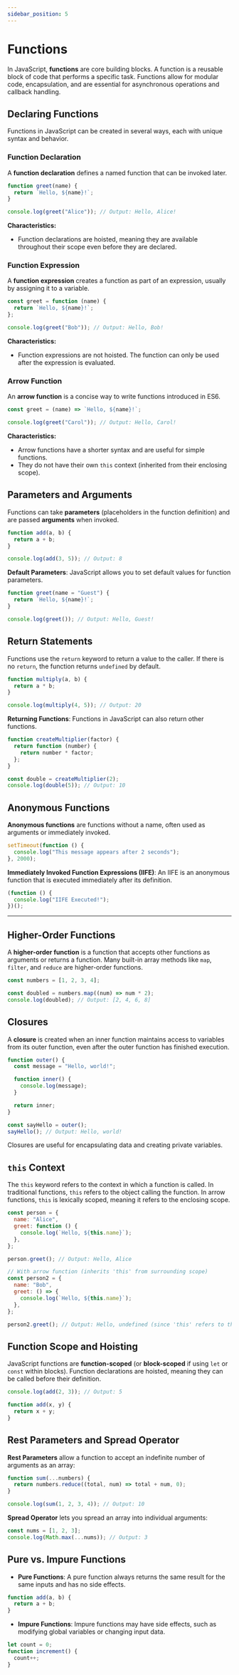 ```yaml
---
sidebar_position: 5
---
```


# Functions

In JavaScript, **functions** are core building blocks. A function is a reusable block of code that performs a specific task. Functions allow for modular code, encapsulation, and are essential for asynchronous operations and callback handling.

## Declaring Functions

Functions in JavaScript can be created in several ways, each with unique syntax and behavior.

### Function Declaration

A **function declaration** defines a named function that can be invoked later.

```javascript
function greet(name) {
  return `Hello, ${name}!`;
}

console.log(greet("Alice")); // Output: Hello, Alice!
```

**Characteristics:**

- Function declarations are hoisted, meaning they are available throughout their scope even before they are declared.

### Function Expression

A **function expression** creates a function as part of an expression, usually by assigning it to a variable.

```javascript
const greet = function (name) {
  return `Hello, ${name}!`;
};

console.log(greet("Bob")); // Output: Hello, Bob!
```

**Characteristics:**

- Function expressions are not hoisted. The function can only be used after the expression is evaluated.

### Arrow Function

An **arrow function** is a concise way to write functions introduced in ES6.

```javascript
const greet = (name) => `Hello, ${name}!`;

console.log(greet("Carol")); // Output: Hello, Carol!
```

**Characteristics:**

- Arrow functions have a shorter syntax and are useful for simple functions.
- They do not have their own `this` context (inherited from their enclosing scope).

## Parameters and Arguments

Functions can take **parameters** (placeholders in the function definition) and are passed **arguments** when invoked.

```javascript
function add(a, b) {
  return a + b;
}

console.log(add(3, 5)); // Output: 8
```

**Default Parameters**: JavaScript allows you to set default values for function parameters.

```javascript
function greet(name = "Guest") {
  return `Hello, ${name}!`;
}

console.log(greet()); // Output: Hello, Guest!
```

## Return Statements

Functions use the `return` keyword to return a value to the caller. If there is no `return`, the function returns `undefined` by default.

```javascript
function multiply(a, b) {
  return a * b;
}

console.log(multiply(4, 5)); // Output: 20
```

**Returning Functions**: Functions in JavaScript can also return other functions.

```javascript
function createMultiplier(factor) {
  return function (number) {
    return number * factor;
  };
}

const double = createMultiplier(2);
console.log(double(5)); // Output: 10
```

## Anonymous Functions

**Anonymous functions** are functions without a name, often used as arguments or immediately invoked.

```javascript
setTimeout(function () {
  console.log("This message appears after 2 seconds");
}, 2000);
```

**Immediately Invoked Function Expressions (IIFE)**: An IIFE is an anonymous function that is executed immediately after its definition.

```javascript
(function () {
  console.log("IIFE Executed!");
})();
```

---

## Higher-Order Functions

A **higher-order function** is a function that accepts other functions as arguments or returns a function. Many built-in array methods like `map`, `filter`, and `reduce` are higher-order functions.

```javascript
const numbers = [1, 2, 3, 4];

const doubled = numbers.map((num) => num * 2);
console.log(doubled); // Output: [2, 4, 6, 8]
```

## Closures

A **closure** is created when an inner function maintains access to variables from its outer function, even after the outer function has finished execution.

```javascript
function outer() {
  const message = "Hello, world!";

  function inner() {
    console.log(message);
  }

  return inner;
}

const sayHello = outer();
sayHello(); // Output: Hello, world!
```

Closures are useful for encapsulating data and creating private variables.

## `this` Context

The `this` keyword refers to the context in which a function is called. In traditional functions, `this` refers to the object calling the function. In arrow functions, `this` is lexically scoped, meaning it refers to the enclosing scope.

```javascript
const person = {
  name: "Alice",
  greet: function () {
    console.log(`Hello, ${this.name}`);
  },
};

person.greet(); // Output: Hello, Alice

// With arrow function (inherits 'this' from surrounding scope)
const person2 = {
  name: "Bob",
  greet: () => {
    console.log(`Hello, ${this.name}`);
  },
};

person2.greet(); // Output: Hello, undefined (since 'this' refers to the global scope)
```

## Function Scope and Hoisting

JavaScript functions are **function-scoped** (or **block-scoped** if using `let` or `const` within blocks). Function declarations are hoisted, meaning they can be called before their definition.

```javascript
console.log(add(2, 3)); // Output: 5

function add(x, y) {
  return x + y;
}
```

## Rest Parameters and Spread Operator

**Rest Parameters** allow a function to accept an indefinite number of arguments as an array:

```javascript
function sum(...numbers) {
  return numbers.reduce((total, num) => total + num, 0);
}

console.log(sum(1, 2, 3, 4)); // Output: 10
```

**Spread Operator** lets you spread an array into individual arguments:

```javascript
const nums = [1, 2, 3];
console.log(Math.max(...nums)); // Output: 3
```

## Pure vs. Impure Functions

- **Pure Functions**: A pure function always returns the same result for the same inputs and has no side effects.

```javascript
function add(a, b) {
  return a + b;
}
```

- **Impure Functions**: Impure functions may have side effects, such as modifying global variables or changing input data.

```javascript
let count = 0;
function increment() {
  count++;
}
```
